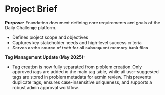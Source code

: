# Project Brief

**Purpose:** Foundation document defining core requirements and goals of the Daily Challenge platform.

- Defines project scope and objectives
- Captures key stakeholder needs and high-level success criteria
- Serves as the source of truth for all subsequent memory bank files

**Tag Management Update (May 2025):**
- Tag creation is now fully separated from problem creation. Only approved tags are added to the main tag table, while all user-suggested tags are stored in problem metadata for admin review. This prevents duplicate tags, ensures case-insensitive uniqueness, and supports a robust admin approval workflow.
